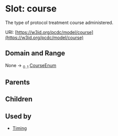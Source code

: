
# Slot: course


The type of protocol treatment course administered.

URI: [https://w3id.org/pcdc/model/course](https://w3id.org/pcdc/model/course)


## Domain and Range

None &#8594;  <sub>0..1</sub> [CourseEnum](CourseEnum.md)

## Parents


## Children


## Used by

 * [Timing](Timing.md)
